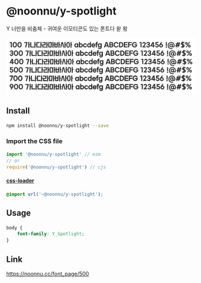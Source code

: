 # @noonnu/y-spotlight

Y 너만을 비춤체 - 귀여운 이모티콘도 있는 폰트다 왇 왘

![example](./example.png)

## Install

```bash
npm install @noonnu/y-spotlight --save
```

### Import the CSS file

```js
import '@noonnu/y-spotlight' // esm
// or
require('@noonnu/y-spotlight') // cjs
```

#### [css-loader](https://github.com/webpack-contrib/css-loader)

```css
@import url('~@noonnu/y-spotlight');
```

## Usage

```css
body {
    font-family: Y_Spotlight;
}
```

## Link

https://noonnu.cc/font_page/500
